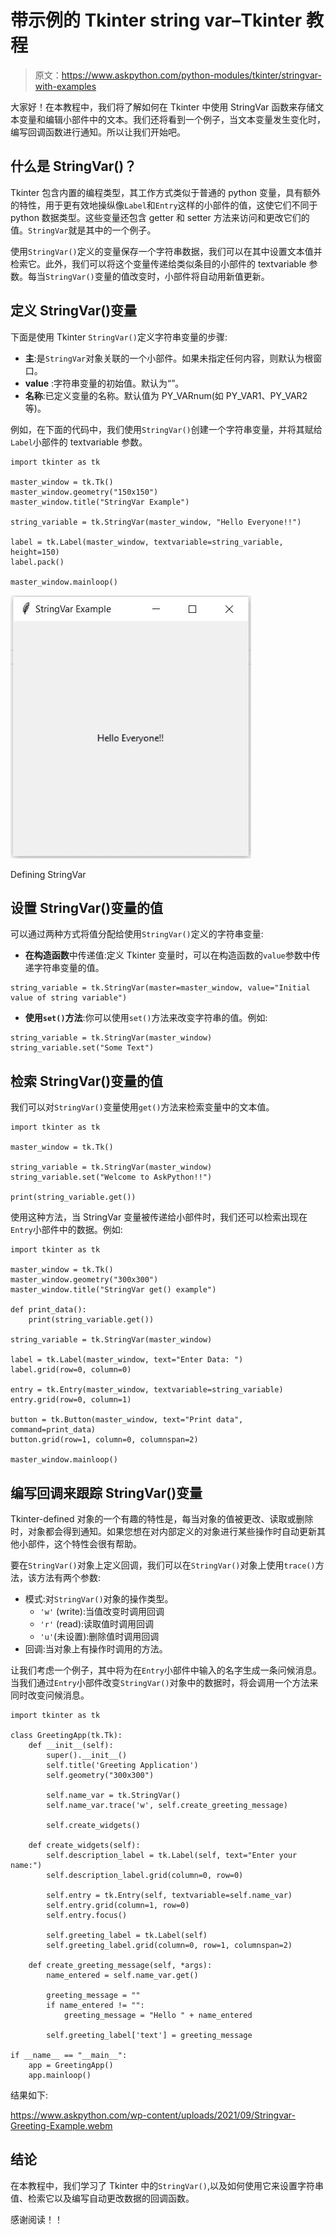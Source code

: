 # 带示例的 Tkinter string var–Tkinter 教程

> 原文：<https://www.askpython.com/python-modules/tkinter/stringvar-with-examples>

大家好！在本教程中，我们将了解如何在 Tkinter 中使用 StringVar 函数来存储文本变量和编辑小部件中的文本。我们还将看到一个例子，当文本变量发生变化时，编写回调函数进行通知。所以让我们开始吧。

## 什么是 StringVar()？

Tkinter 包含内置的编程类型，其工作方式类似于普通的 python 变量，具有额外的特性，用于更有效地操纵像`Label`和`Entry`这样的小部件的值，这使它们不同于 python 数据类型。这些变量还包含 getter 和 setter 方法来访问和更改它们的值。`StringVar`就是其中的一个例子。

使用`StringVar()`定义的变量保存一个字符串数据，我们可以在其中设置文本值并检索它。此外，我们可以将这个变量传递给类似条目的小部件的 textvariable 参数。每当`StringVar()`变量的值改变时，小部件将自动用新值更新。

## 定义 StringVar()变量

下面是使用 Tkinter `StringVar()`定义字符串变量的步骤:

*   **主**:是`StringVar`对象关联的一个小部件。如果未指定任何内容，则默认为根窗口。
*   **value** :字符串变量的初始值。默认为“”。
*   **名称**:已定义变量的名称。默认值为 PY_VARnum(如 PY_VAR1、PY_VAR2 等)。

例如，在下面的代码中，我们使用`StringVar()`创建一个字符串变量，并将其赋给`Label`小部件的 textvariable 参数。

```
import tkinter as tk

master_window = tk.Tk()
master_window.geometry("150x150")
master_window.title("StringVar Example")

string_variable = tk.StringVar(master_window, "Hello Everyone!!")

label = tk.Label(master_window, textvariable=string_variable, height=150)
label.pack()

master_window.mainloop()

```

![Defining StringVar](img/60056b414310980e909f597b9bc6fe16.png)

Defining StringVar

## 设置 StringVar()变量的值

可以通过两种方式将值分配给使用`StringVar()`定义的字符串变量:

*   **在构造函数**中传递值:定义 Tkinter 变量时，可以在构造函数的`value`参数中传递字符串变量的值。

```
string_variable = tk.StringVar(master=master_window, value="Initial value of string variable")

```

*   **使用`set()`方法**:你可以使用`set()`方法来改变字符串的值。例如:

```
string_variable = tk.StringVar(master_window)
string_variable.set("Some Text")

```

## 检索 StringVar()变量的值

我们可以对`StringVar()`变量使用`get()`方法来检索变量中的文本值。

```
import tkinter as tk

master_window = tk.Tk()

string_variable = tk.StringVar(master_window)
string_variable.set("Welcome to AskPython!!")

print(string_variable.get())

```

使用这种方法，当 StringVar 变量被传递给小部件时，我们还可以检索出现在`Entry`小部件中的数据。例如:

```
import tkinter as tk

master_window = tk.Tk()
master_window.geometry("300x300")
master_window.title("StringVar get() example")

def print_data():
    print(string_variable.get())

string_variable = tk.StringVar(master_window)

label = tk.Label(master_window, text="Enter Data: ")
label.grid(row=0, column=0)

entry = tk.Entry(master_window, textvariable=string_variable)
entry.grid(row=0, column=1)

button = tk.Button(master_window, text="Print data", command=print_data)
button.grid(row=1, column=0, columnspan=2)

master_window.mainloop()

```

## 编写回调来跟踪 StringVar()变量

Tkinter-defined 对象的一个有趣的特性是，每当对象的值被更改、读取或删除时，对象都会得到通知。如果您想在对内部定义的对象进行某些操作时自动更新其他小部件，这个特性会很有帮助。

要在`StringVar()`对象上定义回调，我们可以在`StringVar()`对象上使用`trace()`方法，该方法有两个参数:

*   模式:对`StringVar()`对象的操作类型。
    *   `'w'` (write):当值改变时调用回调
    *   `'r'` (read):读取值时调用回调
    *   `'u'`(未设置):删除值时调用回调
*   回调:当对象上有操作时调用的方法。

让我们考虑一个例子，其中将为在`Entry`小部件中输入的名字生成一条问候消息。当我们通过`Entry`小部件改变`StringVar()`对象中的数据时，将会调用一个方法来同时改变问候消息。

```
import tkinter as tk

class GreetingApp(tk.Tk):
    def __init__(self):
        super().__init__()
        self.title('Greeting Application')
        self.geometry("300x300")

        self.name_var = tk.StringVar()
        self.name_var.trace('w', self.create_greeting_message)

        self.create_widgets()

    def create_widgets(self):
        self.description_label = tk.Label(self, text="Enter your name:")
        self.description_label.grid(column=0, row=0)

        self.entry = tk.Entry(self, textvariable=self.name_var)
        self.entry.grid(column=1, row=0)
        self.entry.focus()

        self.greeting_label = tk.Label(self)
        self.greeting_label.grid(column=0, row=1, columnspan=2)

    def create_greeting_message(self, *args):
        name_entered = self.name_var.get()

        greeting_message = ""
        if name_entered != "":
            greeting_message = "Hello " + name_entered

        self.greeting_label['text'] = greeting_message

if __name__ == "__main__":
    app = GreetingApp()
    app.mainloop()

```

结果如下:

<https://www.askpython.com/wp-content/uploads/2021/09/Stringvar-Greeting-Example.webm>

## 结论

在本教程中，我们学习了 Tkinter 中的`StringVar()`,以及如何使用它来设置字符串值、检索它以及编写自动更改数据的回调函数。

感谢阅读！！